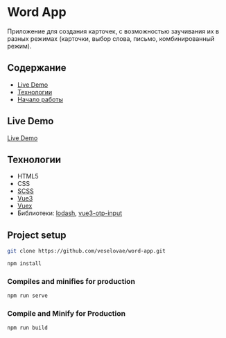 # Word App
Приложение для создания карточек, с возможностью заучивания их в разных режимах (карточки, выбор слова, письмо, комбинированный режим).

## Содержание
- [Live Demo](#live-demo)
- [Технологии](#технологии)
- [Начало работы](#project-setup)

## Live Demo
[Live Demo](https://veselovae.github.io/word-app/)

## Технологии
- HTML5
- CSS
- [SCSS](https://sass-scss.ru/)
- [Vue3](https://v3.ru.vuejs.org/)
- [Vuex](https://vuex.vuejs.org/)
- Библиотеки: [lodash](https://lodash.com/), [vue3-otp-input](https://www.npmjs.com/package/vue3-otp-input)

## Project setup
```sh
git clone https://github.com/veselovae/word-app.git
```
```sh
npm install
```
### Compiles and minifies for production
```sh
npm run serve
```

### Compile and Minify for Production
```sh
npm run build
```
